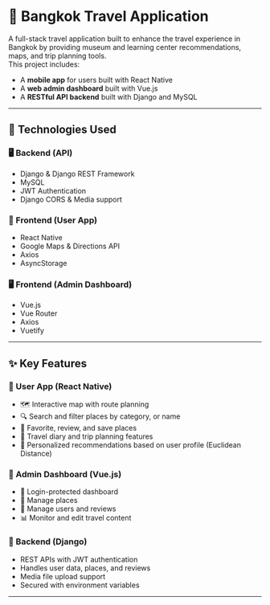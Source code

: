 # 🧭 Bangkok Travel Application

A full-stack travel application built to enhance the travel experience in Bangkok by providing museum and learning center recommendations, maps, and trip planning tools.  
This project includes:

- A **mobile app** for users built with React Native
- A **web admin dashboard** built with Vue.js
- A **RESTful API backend** built with Django and MySQL

---

## 🔧 Technologies Used

### 🖥️ Backend (API)
- Django & Django REST Framework
- MySQL
- JWT Authentication
- Django CORS & Media support

### 📱 Frontend (User App)
- React Native
- Google Maps & Directions API
- Axios
- AsyncStorage

### 🖥️ Frontend (Admin Dashboard)
- Vue.js
- Vue Router
- Axios
- Vuetify

---

## ✨ Key Features

### 🧳 User App (React Native)
- 🗺️ Interactive map with route planning
- 🔍 Search and filter places by category,  or name
- 💾 Favorite, review, and save places
- 📖 Travel diary and trip planning features
- 🧠 Personalized recommendations based on user profile (Euclidean Distance)

### 👤 Admin Dashboard (Vue.js)
- 🔐 Login-protected dashboard
- 📄 Manage places 
- 👥 Manage users and reviews
- 📊 Monitor and edit travel content

### 🔧 Backend (Django)
- REST APIs with JWT authentication
- Handles user data, places, and reviews
- Media file upload support
- Secured with environment variables

---
